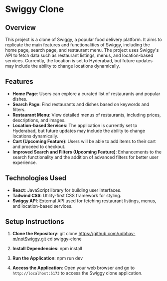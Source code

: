 # Swiggy Clone

## Overview

This project is a clone of Swiggy, a popular food delivery platform. It aims to replicate the main features and functionalities of Swiggy, including the home page, search page, and restaurant menu. The project uses Swiggy's API to fetch data such as restaurant listings, menus, and location-based services. Currently, the location is set to Hyderabad, but future updates may include the ability to change locations dynamically.

## Features

- **Home Page**: Users can explore a curated list of restaurants and popular dishes.
- **Search Page**: Find restaurants and dishes based on keywords and filters.
- **Restaurant Menu**: View detailed menus of restaurants, including prices, descriptions, and images.
- **Location-based Services**: The application is currently set to Hyderabad, but future updates may include the ability to change locations dynamically.
- **Cart (Upcoming Feature)**: Users will be able to add items to their cart and proceed to checkout.
- **Improved Search and Filters (Upcoming Feature)**: Enhancements to the search functionality and the addition of advanced filters for better user experience.

## Technologies Used

- **React**: JavaScript library for building user interfaces.
- **Tailwind CSS**: Utility-first CSS framework for styling.
- **Swiggy API**: External API used for fetching restaurant listings, menus, and location-based services.

## Setup Instructions

1. **Clone the Repository**:
   git clone https://github.com/udbhav-m/notSwiggy.git
   cd swiggy-clone

2. **Install Dependencies**:
   npm install

3. **Run the Application**:
   npm run dev

4. **Access the Application**:
Open your web browser and go to `http://localhost:5173` to access the Swiggy clone application.

